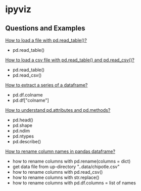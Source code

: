 # ipyviz

## Questions and Examples

[How to load a file with pd.read_table()?](http://localhost:8888/notebooks/scripts/Load%20file%20with%20pd.read_table.ipynb)    
- pd.read_table()

[How to load a csv file with pd.read_table() and pd.read_csv()?](http://localhost:8888/notebooks/scripts/How%20to%20load%20a%20csv%20file%20with%20pd.read_table%20and%20pd.read_csv%3F.ipynb)
- pd.read_table()
- pd.read_csv()   

[How to extract a series of a dataframe?](http://localhost:8888/notebooks/scripts/How%20to%20access%20a%20series%20of%20a%20dataframe%20with%20dot%20and%20brackets%20with%20strings%3F.ipynb)    
- pd.df.colname   
- pd.df["colname"]

[How to understand pd.attributes and pd.methods?](http://localhost:8888/notebooks/scripts/How%20to%20use%20pd.head%2C%20pd.shape%2C%20pd.ndim%2C%20pd.describe%2C%20pd.ntypes.ipynb)   
- pd.head()
- pd.shape
- pd.ndim  
- pd.ntypes
- pd.describe()   

[How to rename column names in pandas dataframe?](http://localhost:8888/notebooks/scripts/How%20to%20rename%20column%20names%20in%20pandas%20dataframe.ipynb)     
- how to rename columns with pd.rename(columns = dict)   
- get data file from up-directory "..data/chipotle.csv"   
- how to rename columns with pd.read_csv()    
- how to rename columns with str.replace()   
- how to rename columns with pd.df.columns = list of names
